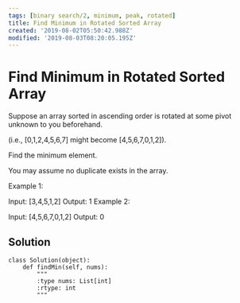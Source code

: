 ```yaml
---
tags: [binary search/2, minimum, peak, rotated]
title: Find Minimum in Rotated Sorted Array
created: '2019-08-02T05:50:42.988Z'
modified: '2019-08-03T08:20:05.195Z'
---
```


# Find Minimum in Rotated Sorted Array

Suppose an array sorted in ascending order is rotated at some pivot unknown to you beforehand.

(i.e.,  [0,1,2,4,5,6,7] might become  [4,5,6,7,0,1,2]).

Find the minimum element.

You may assume no duplicate exists in the array.

Example 1:

Input: [3,4,5,1,2] 
Output: 1
Example 2:

Input: [4,5,6,7,0,1,2]
Output: 0

## Solution

```
class Solution(object):
    def findMin(self, nums):
        """
        :type nums: List[int]
        :rtype: int
        """
        
```
